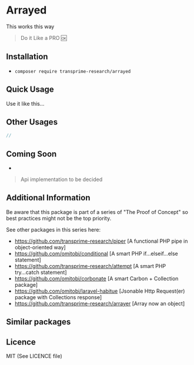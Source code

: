 # Arrayed

This works this way
> Do it Like a PRO :ok:

## Installation

- `composer require transprime-research/arrayed`

## Quick Usage
Use it like this...

## Other Usages

```php
//
```

## Coming Soon

-

> Api implementation to be decided

## Additional Information

Be aware that this package is part of a series of "The Proof of Concept" so best practices might not be the top priority.

See other packages in this series here:

- https://github.com/transprime-research/piper [A functional PHP pipe in object-oriented way]
- https://github.com/omitobi/conditional [A smart PHP if...elseif...else statement]
- https://github.com/transprime-research/attempt [A smart PHP try...catch statement]
- https://github.com/omitobi/corbonate [A smart Carbon + Collection package]
- https://github.com/omitobi/laravel-habitue [Jsonable Http Request(er) package with Collections response]
- https://github.com/transprime-research/arrayer [Array now an object]

## Similar packages


## Licence

MIT (See LICENCE file)